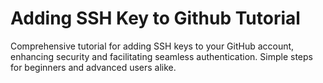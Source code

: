 # Adding SSH Key to Github Tutorial
Comprehensive tutorial for adding SSH keys to your GitHub account, enhancing security and facilitating seamless authentication. Simple steps for beginners and advanced users alike.
